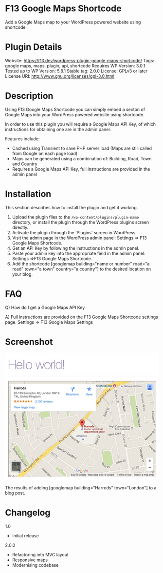 # F13 Google Maps Shortcode
Add a Google Maps map to your WordPress powered website using shortcode

# Plugin Details
Website: https://f13.dev/wordpress-plugin-google-maps-shortcode/
Tags: google maps, maps, plugin, api, shortcode
Requires WP Version: 3.0.1
Tested up to WP Version: 5.8.1
Stable tag: 2.0.0
License: GPLv3 or later
License URI: http://www.gnu.org/licenses/gpl-3.0.html

# Description
Using F13 Google Maps Shortcode you can simply embed a secton of Google Maps into your WordPress powered website using shortcode.

In order to use this plugin you will require a Google Maps API Key, of which instructions for obtaining one are in the admin panel.

Features include:

* Cached using Transient to save PHP server load (Maps are still called from Google on each page load)
* Maps can be generated using a combination of: Building, Road, Town and Country
* Requires a Google Maps API Key, full instructions are provided in the admin panel

# Installation

This section describes how to install the plugin and get it working.

1. Upload the plugin files to the `/wp-content/plugins/plugin-name` directory, or install the plugin through the WordPress plugins screen directly.
2. Activate the plugin through the 'Plugins' screen in WordPress
3. Visit the admin page in the WordPress admin panel: Settings => F13 Google Maps Shortcode.
4. Get an API Key by following the instructions in the admin panel.
5. Paste your admin key into the appropriate field in the admin panel: Settings =>F13 Google Maps Shortcode.
6. Add the shortcode [googlemap building="name or number" road="a road" town="a town" country="a country"] to the desired location on your blog.


# FAQ

Q) How do I get a Google Maps API Key

A) Full instructions are provided on the F13 Google Maps Shortcode settings page.
Settings => F13 Google Maps Settings

# Screenshot

![An example showing the Google Maps Shortcode  in use.](/screenshot-1.png?raw=true "Google Maps Shortcode")

The results of adding [googlemap building="Harrods" town="London"] to a blog post.

# Changelog

1.0
* Initial release

2.0.0
* Refactoring into MVC layout
* Responsive maps
* Modernising codebase
